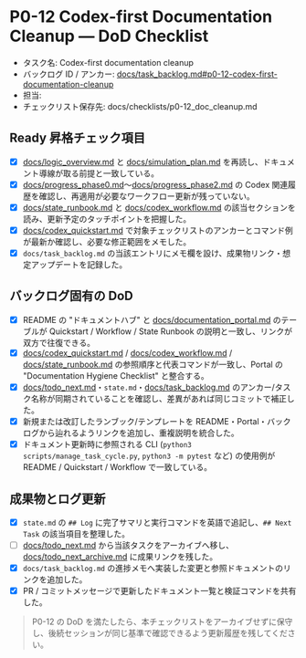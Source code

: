 # P0-12 Codex-first Documentation Cleanup — DoD Checklist

- タスク名: Codex-first documentation cleanup
- バックログ ID / アンカー: [docs/task_backlog.md#p0-12-codex-first-documentation-cleanup](../task_backlog.md#p0-12-codex-first-documentation-cleanup)
- 担当: <!-- 例: operator_name -->
- チェックリスト保存先: docs/checklists/p0-12_doc_cleanup.md

## Ready 昇格チェック項目
- [x] [docs/logic_overview.md](../logic_overview.md) と [docs/simulation_plan.md](../simulation_plan.md) を再読し、ドキュメント導線が取る前提と一致している。
- [x] [docs/progress_phase0.md](../progress_phase0.md)〜[docs/progress_phase2.md](../progress_phase2.md) の Codex 関連履歴を確認し、再適用が必要なワークフロー更新が残っていない。
- [x] [docs/state_runbook.md](../state_runbook.md) と [docs/codex_workflow.md](../codex_workflow.md) の該当セクションを読み、更新予定のタッチポイントを把握した。
- [x] [docs/codex_quickstart.md](../codex_quickstart.md) で対象チェックリストのアンカーとコマンド例が最新か確認し、必要な修正範囲をメモした。
- [x] `docs/task_backlog.md` の当該エントリにメモ欄を設け、成果物リンク・想定アップデートを記録した。

## バックログ固有の DoD
- [x] README の "ドキュメントハブ" と [docs/documentation_portal.md](../documentation_portal.md) のテーブルが Quickstart / Workflow / State Runbook の説明と一致し、リンクが双方で往復できる。
- [x] [docs/codex_quickstart.md](../codex_quickstart.md) / [docs/codex_workflow.md](../codex_workflow.md) / [docs/state_runbook.md](../state_runbook.md) の参照順序と代表コマンドが一致し、Portal の "Documentation Hygiene Checklist" と整合する。
- [x] [docs/todo_next.md](../todo_next.md)・`state.md`・[docs/task_backlog.md](../task_backlog.md) のアンカー/タスク名称が同期されていることを確認し、差異があれば同じコミットで補正した。
- [x] 新規または改訂したランブック/テンプレートを README・Portal・バックログから辿れるようリンクを追加し、重複説明を統合した。
- [x] ドキュメント更新時に参照される CLI (`python3 scripts/manage_task_cycle.py`, `python3 -m pytest` など) の使用例が README / Quickstart / Workflow で一致している。

## 成果物とログ更新
- [x] `state.md` の `## Log` に完了サマリと実行コマンドを英語で追記し、`## Next Task` の該当項目を整理した。
- [ ] [docs/todo_next.md](../todo_next.md) から当該タスクをアーカイブへ移し、[docs/todo_next_archive.md](../todo_next_archive.md) に成果リンクを残した。
- [x] `docs/task_backlog.md` の進捗メモへ実装した変更と参照ドキュメントのリンクを追加した。
- [x] PR / コミットメッセージで更新したドキュメント一覧と検証コマンドを共有した。

> P0-12 の DoD を満たしたら、本チェックリストをアーカイブせずに保守し、後続セッションが同じ基準で確認できるよう更新履歴を残してください。
